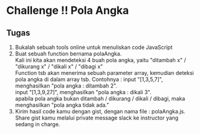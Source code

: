 # Challenge !! Pola Angka

## Tugas
1. Bukalah sebuah tools online untuk menuliskan code JavaScript
2. Buat sebuah function bernama polaAngka. <br>
Kali ini kita akan mendeteksi 4 buah pola angka, yaitu "ditambah x" / "dikurang x" / "dikali x" / "dibagi x"<br>
Function tsb akan menerima sebuah parameter array, kemudian deteksi pola angka di dalam array tsb.
Contohnya : input "[1,3,5,7]", menghasilkan "pola angka : ditambah 2".<br>
input "[1,3,9,27]", menghasilkan "pola angka : dikali 3".<br>
apabila pola angka bukan ditambah / dikurang / dikali / dibagi, maka menghasilkan "pola angka tidak ada."
3. Kirim hasil code kamu dengan gist, dengan nama file : polaAngka.js. Share gist kamu melalui private message slack ke instructor yang sedang in charge.
